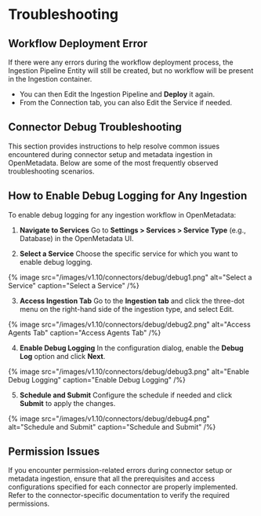# Troubleshooting

## Workflow Deployment Error

If there were any errors during the workflow deployment process, the
Ingestion Pipeline Entity will still be created, but no workflow will be
present in the Ingestion container.

- You can then Edit the Ingestion Pipeline and **Deploy** it again.
- From the Connection tab, you can also Edit the Service if needed.

## Connector Debug Troubleshooting

This section provides instructions to help resolve common issues encountered during connector setup and metadata ingestion in OpenMetadata. Below are some of the most frequently observed troubleshooting scenarios.

## How to Enable Debug Logging for Any Ingestion

To enable debug logging for any ingestion workflow in OpenMetadata:

1. **Navigate to Services**
   Go to **Settings > Services > Service Type** (e.g., Database) in the OpenMetadata UI.

2. **Select a Service**
   Choose the specific service for which you want to enable debug logging.

{% image
  src="/images/v1.10/connectors/debug/debug1.png"
  alt="Select a Service"
  caption="Select a Service"
/%}

3. **Access Ingestion Tab**
Go to the **Ingestion tab** and click the three-dot menu on the right-hand side of the ingestion type, and select Edit.

{% image
  src="/images/v1.10/connectors/debug/debug2.png"
  alt="Access Agents Tab"
  caption="Access Agents Tab"
/%}

4. **Enable Debug Logging**
   In the configuration dialog, enable the **Debug Log** option and click **Next**.

{% image
  src="/images/v1.10/connectors/debug/debug3.png"
  alt="Enable Debug Logging"
  caption="Enable Debug Logging"
/%}

5. **Schedule and Submit**
   Configure the schedule if needed and click **Submit** to apply the changes.

{% image
  src="/images/v1.10/connectors/debug/debug4.png"
  alt="Schedule and Submit"
  caption="Schedule and Submit"
/%}

## Permission Issues

If you encounter permission-related errors during connector setup or metadata ingestion, ensure that all the prerequisites and access configurations specified for each connector are properly implemented. Refer to the connector-specific documentation to verify the required permissions.